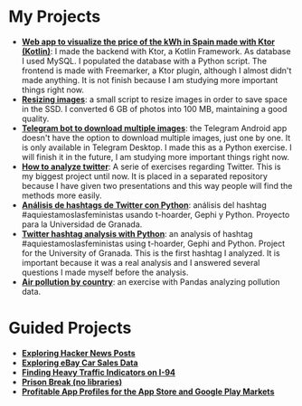 # My Projects
* **[Web app to visualize the price of the kWh in Spain made with Ktor (Kotlin)](https://historicoprecioluz.es)**: I made the backend with Ktor, a Kotlin Framework. As database I used MySQL. I populated the database with a Python script. The frontend is made with Freemarker, a Ktor plugin, although I almost didn't made anything. It is not finish because I am studying more important things right now.
* **[Resizing images](My%20Projects/resize_images.ipynb)**: a small script to resize images in order to save space in the SSD. I converted 6 GB of photos into 100 MB, maintaining a good quality.
* **[Telegram bot to download multiple images](My%20Projects/telegram_bot_to_download_multiple_images.ipynb)**: the Telegram Android app doesn't have the option to download multiple images, just one by one. It is only available in Telegram Desktop. I made this as a Python exercise. I will finish it in the future, I am studying more important things right now.
* **[How to analyze twitter](https://github.com/atenea-medran/how-to-analyze-twitter)**: A serie of exercises regarding Twitter. This is my biggest project until now. It is placed in a separated repository because I have given two presentations and this way people will find the methods more easily.
* **[Análisis de hashtags de Twitter con Python](My%20Projects/Analisis%20de%20hashtags%20de%20Twitter%20con%20Python.ipynb)**: análisis del hashtag #aquiestamoslasfeministas usando t-hoarder, Gephi y Python. Proyecto para la Universidad de Granada.
* **[Twitter hashtag analysis with Python](My%20Projects/Twitter%20hashtag%20analysis%20with%20Python.ipynb)**: an analysis of hashtag #aquiestamoslasfeministas using t-hoarder, Gephi and Python. Project for the University of Granada. This is the first hashtag I analyzed. It is important because it was a real analysis and I answered several questions I made myself before the analysis.
* **[Air pollution by country](Portfolio/My%20Projects/air-pollution-countries/pollution_countries.ipynb)**: an exercise with Pandas analyzing pollution data.

 # Guided Projects
* **[Exploring Hacker News Posts](Guided%20Projects/Exploring%20Hacker%20News%20Posts.ipynb)**
* **[Exploring eBay Car Sales Data](Guided%20Projects/Exploring%20eBay%20Car%20Sales%20Data.ipynb)**
* **[Finding Heavy Traffic Indicators on I-94](Guided%20Projects/Finding%20Heavy%20Traffic%20Indicators%20on%20I-94.ipynb)**
* **[Prison Break (no libraries)](Guided%20Projects/Prison%20Break%20(no%20libraries).ipynb)**
* **[Profitable App Profiles for the App Store and Google Play Markets](Guided%20Projects/Profitable%20App%20Profiles%20for%20the%20App%20Store%20and%20Google%20Play%20Markets.ipynb)**
